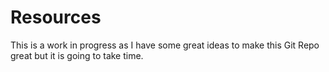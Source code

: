 # Resources

This is a work in progress as I have some great ideas to make this Git Repo great but it is going to take time. 
